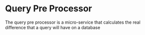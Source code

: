 # Query Pre Processor

The query pre processor is a micro-service that calculates the real difference that a query will have on a database
